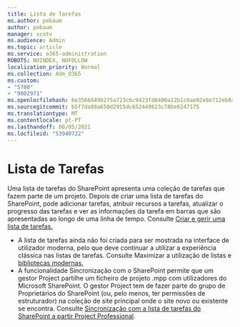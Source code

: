 ```yaml
---
title: Lista de Tarefas
ms.author: pebaum
author: pebaum
manager: scotv
ms.audience: Admin
ms.topic: article
ms.service: o365-administration
ROBOTS: NOINDEX, NOFOLLOW
localization_priority: Normal
ms.collection: Adm_O365
ms.custom:
- "5780"
- "9002971"
ms.openlocfilehash: 6e3566649b275a723c6c9423fd0400a12b1c6ae02e8e712eb0acc611720c72d9
ms.sourcegitcommit: b5f7da89a650d2915dc652449623c78be6247175
ms.translationtype: MT
ms.contentlocale: pt-PT
ms.lasthandoff: 08/05/2021
ms.locfileid: "53940722"
---
```

# <a name="task-list"></a>Lista de Tarefas

Uma lista de tarefas do SharePoint apresenta uma coleção de tarefas que fazem parte de um projeto. Depois de criar uma lista de tarefas do SharePoint, pode adicionar tarefas, atribuir recursos a tarefas, atualizar o progresso das tarefas e ver as informações da tarefa em barras que são apresentadas ao longo de uma linha de tempo. Consulte [Criar e gerir uma lista de tarefas.](https://support.microsoft.com/office/466ad207-46fd-4c77-9af1-41bc23cec21a)  

-   A lista de tarefas ainda não foi criada para ser mostrada na interface de utilizador moderna, pelo que deve continuar a utilizar a experiência clássica nas listas de tarefas. Consulte Maximizar a utilização de listas e [bibliotecas modernas.](https://docs.microsoft.com/sharepoint/dev/transform/modernize-userinterface-lists-and-libraries)
-   A funcionalidade Sincronização com o SharePoint permite que um gestor Project partilhe um ficheiro de projeto .mpp com utilizadores do Microsoft SharePoint. O gestor Project tem de fazer parte do grupo de Proprietários do SharePoint (ou, pelo menos, ter permissões de estruturador) na coleção de site principal onde o site novo ou existente se encontra. Consulte [Sincronização com a lista de tarefas do SharePoint a partir Project Professional](https://docs.microsoft.com/office/troubleshoot/project/sync-with-tasks-from-project).